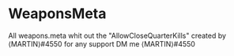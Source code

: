 # WeaponsMeta
All weapons.meta whit out the "AllowCloseQuarterKills" 
created by ⟨MARTIN⟩#4550
for any support DM me ⟨MARTIN⟩#4550
